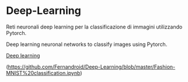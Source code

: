 # Deep-Learning
Reti neuronali deep learning per la classificazione di immagini utilizzando Pytorch.

Deep learning neuronal networks to classify images using Pytorch.

[Deep learning](../Fashion-MNIST%20classification.ipynb)


(https://github.com/Fernandroid/Deep-Learning/blob/master/Fashion-MNIST%20classification.ipynb)
